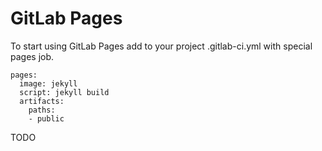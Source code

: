 # GitLab Pages

To start using GitLab Pages add to your project .gitlab-ci.yml with special pages job.

    pages:
      image: jekyll
      script: jekyll build
      artifacts:
        paths:
        - public

TODO
